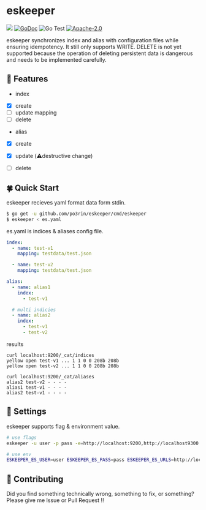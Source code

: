 # eskeeper

<img src="https://img.shields.io/badge/go-v1.15-blue.svg"/> [![GoDoc](https://godoc.org/github.com/po3rin/eskeeper?status.svg)](https://godoc.org/github.com/po3rin/eskeeper) ![Go Test](https://github.com/po3rin/eskeeper/workflows/Go%20Test/badge.svg) [![Apache-2.0](https://img.shields.io/github/license/po3rin/eskeeper)](LICENSE)

eskeeper synchronizes index and alias with configuration files while ensuring idempotency. It still only supports WRITE. DELETE is not yet supported because the operation of deleting persistent data is dangerous and needs to be implemented carefully. 

## :muscle: Features

* index
- [x] create
- [ ] update mapping
- [ ] delete

* alias
- [x] create
- [x] update (⚠️destructive change)
- [ ] delete


## :four_leaf_clover: Quick Start

eskeeper recieves yaml format data form stdin.

```bash
$ go get -u github.com/po3rin/eskeeper/cmd/eskeeper
$ eskeeper < es.yaml
```

es.yaml is indices & aliases config file.

```yaml
index:
  - name: test-v1
    mapping: testdata/test.json

  - name: test-v2
    mapping: testdata/test.json

alias:
  - name: alias1
    index:
      - test-v1

  # multi indicies
  - name: alias2
    index:
      - test-v1
      - test-v2
```

results

```bach
curl localhost:9200/_cat/indices
yellow open test-v1 ... 1 1 0 0 208b 208b
yellow open test-v2 ... 1 1 0 0 208b 208b

curl localhost:9200/_cat/aliases
alias2 test-v2 - - - -
alias1 test-v1 - - - -
alias2 test-v1 - - - -
```

## :triangular_ruler: Settings

eskeeper supports flag & environment value.

```bash
# use flags
eskeeper -u user -p pass -e=http://localhost:9200,http://localhost9300 < testdata/es.yaml

# use env
ESKEEPER_ES_USER=user ESKEEPER_ES_PASS=pass ESKEEPER_ES_URLS=http://localhost:9200 eskeeper < testdata/es.yaml
```

## :triangular_flag_on_post: Contributing

Did you find something technically wrong, something to fix, or something? Please give me Issue or Pull Request !!
